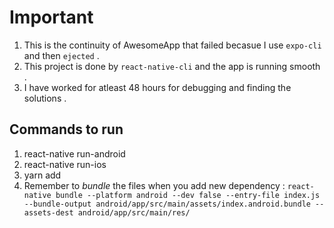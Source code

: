 # Important #

1. This is the continuity of AwesomeApp that failed becasue I use ```expo-cli``` and then ```ejected``` .
2. This project is done by ```react-native-cli```  and the app is running smooth .
3. I have worked for atleast 48 hours for debugging and finding the solutions .


## Commands to run ##
1. react-native run-android
2. react-native run-ios
3. yarn add <dependency-name>
4. Remember to *bundle* the files when you add new dependency :
```react-native bundle --platform android --dev false --entry-file index.js --bundle-output android/app/src/main/assets/index.android.bundle --assets-dest android/app/src/main/res/```

 